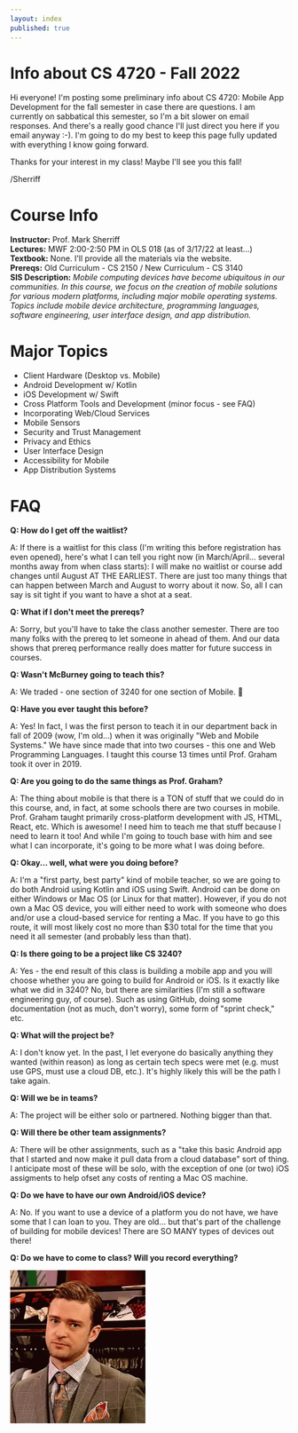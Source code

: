 ```yaml
---
layout: index
published: true
---
```


# Info about CS 4720 - Fall 2022

Hi everyone!  I'm posting some preliminary info about CS 4720: Mobile App Development for the fall semester in case there are questions.  I am currently on sabbatical this semester, so I'm a bit slower on email responses.  And there's a really good chance I'll just direct you here if you email anyway :-).  I'm going to do my best to keep this page fully updated with everything I know going forward.

Thanks for your interest in my class!  Maybe I'll see you this fall!

/Sherriff

# Course Info

__Instructor:__ Prof. Mark Sherriff   
__Lectures:__ MWF 2:00-2:50 PM in OLS 018 (as of 3/17/22 at least...)    
__Textbook:__ None.  I'll provide all the materials via the website.    
__Prereqs:__ Old Curriculum - CS 2150 / New Curriculum - CS 3140   
__SIS Description:__ _Mobile computing devices have become ubiquitous in our communities. In this course, we focus on the creation of mobile solutions for various modern platforms, including major mobile operating systems. Topics include mobile device architecture, programming languages, software engineering, user interface design, and app distribution._

# Major Topics

* Client Hardware (Desktop vs. Mobile)
* Android Development w/ Kotlin
* iOS Development w/ Swift
* Cross Platform Tools and Development (minor focus - see FAQ)
* Incorporating Web/Cloud Services
* Mobile Sensors
* Security and Trust Management
* Privacy and Ethics
* User Interface Design
* Accessibility for Mobile
* App Distribution Systems

# FAQ

__Q: How do I get off the waitlist?__

A: If there is a waitlist for this class (I'm writing this before registration has even opened), here's what I can tell you right now (in March/April... several months away from when class starts): I will make no waitlist or course add changes until August AT THE EARLIEST.  There are just too many things that can happen between March and August to worry about it now.  So, all I can say is sit tight if you want to have a shot at a seat.

__Q: What if I don't meet the prereqs?__

A: Sorry, but you'll have to take the class another semester.  There are too many folks with the prereq to let someone in ahead of them.  And our data shows that prereq performance really does matter for future success in courses.

__Q: Wasn't McBurney going to teach this?__

A: We traded - one section of 3240 for one section of Mobile.  :shrug:

__Q: Have you ever taught this before?__

A: Yes!  In fact, I was the first person to teach it in our department back in fall of 2009 (wow, I'm old...) when it was originally "Web and Mobile Systems."  We have since made that into two courses - this one and Web Programming Languages.  I taught this course 13 times until Prof. Graham took it over in 2019.

__Q: Are you going to do the same things as Prof. Graham?__

A: The thing about mobile is that there is a TON of stuff that we could do in this course, and, in fact, at some schools there are two courses in mobile.  Prof. Graham taught primarily cross-platform development with JS, HTML, React, etc.  Which is awesome!  I need him to teach me that stuff because I need to learn it too!  And while I'm going to touch base with him and see what I can incorporate, it's going to be more what I was doing before.

__Q: Okay... well, what were you doing before?__

A: I'm a "first party, best party" kind of mobile teacher, so we are going to do both Android using Kotlin and iOS using Swift.  Android can be done on either Windows or Mac OS (or Linux for that matter).  However, if you do not own a Mac OS device, you will either need to work with someone who does and/or use a cloud-based service for renting a Mac.  If you have to go this route, it will most likely cost no more than $30 total for the time that you need it all semester (and probably less than that).

__Q: Is there going to be a project like CS 3240?__

A: Yes - the end result of this class is building a mobile app and you will choose whether you are going to build for Android or iOS.  Is it exactly like what we did in 3240?  No, but there are similarities (I'm still a software engineering guy, of course).  Such as using GitHub, doing some documentation (not as much, don't worry), some form of "sprint check," etc.

__Q: What will the project be?__

A: I don't know yet.  In the past, I let everyone do basically anything they wanted (within reason) as long as certain tech specs were met (e.g. must use GPS, must use a cloud DB, etc.).  It's highly likely this will be the path I take again.

__Q: Will we be in teams?__

A: The project will be either solo or partnered.  Nothing bigger than that.

__Q: Will there be other team assignments?__

A: There will be other assignments, such as a "take this basic Android app that I started and now make it pull data from a cloud database" sort of thing.  I anticipate most of these will be solo, with the exception of one (or two) iOS assigments to help ofset any costs of renting a Mac OS machine.

__Q: Do we have to have our own Android/iOS device?__

A: No.  If you want to use a device of a platform you do not have, we have some that I can loan to you.  They are old... but that's part of the challenge of building for mobile devices!  There are SO MANY types of devices out there!  

__Q: Do we have to come to class?  Will you record everything?__

![Justin Timberlake Disapproving Stare Meme](/img/really-though.gif)

